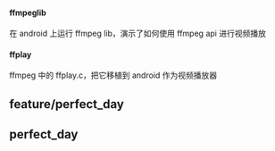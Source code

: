 #### ffmpeglib
在 android 上运行 ffmpeg lib，演示了如何使用 ffmpeg api 进行视频播放


#### ffplay
ffmpeg 中的 ffplay.c，把它移植到 android 作为视频播放器

## feature/perfect_day

## perfect_day